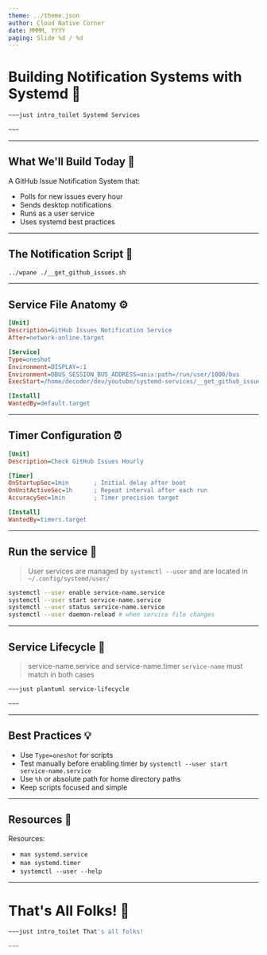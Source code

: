 ```yaml
---
theme: ../theme.json
author: Cloud Native Corner
date: MMMM, YYYY
paging: Slide %d / %d
---
```


# Building Notification Systems with Systemd 🔔

```bash
~~~just intro_toilet Systemd Services

~~~
```

---

## What We'll Build Today 🎯

A GitHub Issue Notification System that:
- Polls for new issues every hour
- Sends desktop notifications
- Runs as a user service
- Uses systemd best practices

---

## The Notification Script 📝

```bash
../wpane ./__get_github_issues.sh
```

---

## Service File Anatomy ⚙️

```ini
[Unit]
Description=GitHub Issues Notification Service
After=network-online.target

[Service]
Type=oneshot
Environment=DISPLAY=:1
Environment=DBUS_SESSION_BUS_ADDRESS=unix:path=/run/user/1000/bus
ExecStart=/home/decoder/dev/youtube/systemd-services/__get_github_issues.sh

[Install]
WantedBy=default.target
```

---

## Timer Configuration ⏰

```ini
[Unit]
Description=Check GitHub Issues Hourly

[Timer]
OnStartupSec=1min       ; Initial delay after boot
OnUnitActiveSec=1h      ; Repeat interval after each run
AccuracySec=1min        ; Timer precision target

[Install]
WantedBy=timers.target
```

---

## Run the service 🏃

> User services are managed by `systemctl --user` and are located in `~/.config/systemd/user/`

```bash
systemctl --user enable service-name.service
systemctl --user start service-name.service
systemctl --user status service-name.service
systemctl --user daemon-reload # when service file changes
```

---

## Service Lifecycle 🔄

> service-name.service and service-name.timer
> `service-name` must match in both cases

```bash
~~~just plantuml service-lifecycle

~~~
```

---

## Best Practices 💡

- Use `Type=oneshot` for scripts
- Test manually before enabling timer by `systemctl --user start service-name.service`
- Use `%h` or absolute path for home directory paths
- Keep scripts focused and simple

---

## Resources 🚚

Resources:
- `man systemd.service`
- `man systemd.timer`
- `systemctl --user --help`

---

# That's All Folks! 👋

```bash
~~~just intro_toilet That's all folks!

~~~
```
